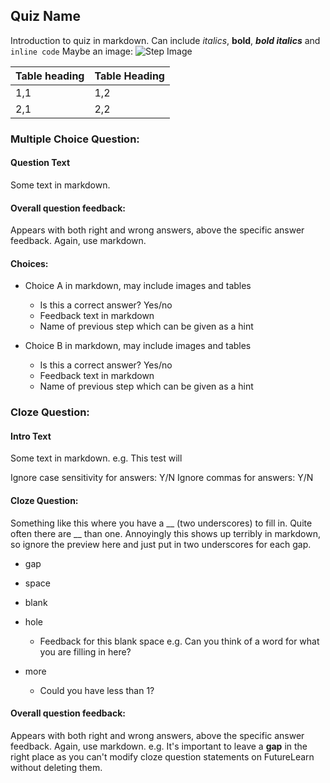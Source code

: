 [comment]: # (
Feedback Author: Normally lead educator
)

## Quiz Name

Introduction to quiz in markdown. Can include *italics*, **bold**, ***bold italics*** and `inline code`
Maybe an image:
![Step Image](https://s3-eu-west-1.amazonaws.com/rpf-futurelearn/placeholder.png)

|Table heading |Table Heading |
|---|---|
|1,1| 1,2|
|2,1| 2,2|


### Multiple Choice Question:

#### Question Text
Some text in markdown.

#### Overall question feedback:
Appears with both right and wrong answers, above the specific answer feedback. Again, use markdown.

#### Choices:

+ Choice A in markdown, may include images and tables
    + Is this a correct answer? Yes/no
    + Feedback text in markdown
    + Name of previous step which can be given as a hint    


+ Choice B in markdown, may include images and tables
    + Is this a correct answer? Yes/no
    + Feedback text in markdown
    + Name of previous step which can be given as a hint    

### Cloze Question:

#### Intro Text
Some text in markdown. e.g. This test will

Ignore case sensitivity for answers: Y/N
Ignore commas for answers: Y/N


#### Cloze Question:
[comment]: # (Text with two underscores for each blank space)
Something like this where you have a __ (two underscores) to fill in. Quite often there are __ than one. Annoyingly this shows up terribly in markdown, so ignore the preview here and just put in two underscores for each gap.

+ gap
+ space
+ blank
+ hole
    + Feedback for this blank space e.g. Can you think of a word for what you are filling in here?


+ more
    + Could you have less than 1?


#### Overall question feedback:
Appears with both right and wrong answers, above the specific answer feedback. Again, use markdown. e.g. It's important to leave a **gap** in the right place as you can't modify cloze question statements on FutureLearn without deleting them.
